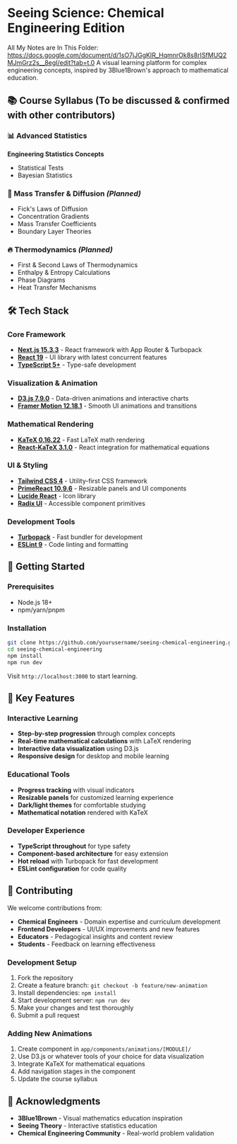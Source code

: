 # Seeing Science: Chemical Engineering Edition

All My Notes are In This Folder: 
https://docs.google.com/document/d/1sO7jJGgKIR_HqmnrOk8s8rISfMUQ2MJmGrz2s__8egI/edit?tab=t.0 
A visual learning platform for complex engineering concepts, inspired by 3Blue1Brown's approach to mathematical education.

## 📚 Course Syllabus (To be discussed & confirmed with other contributors) 

### 📊 Advanced Statistics
**Engineering Statistics Concepts**
- Statistical Tests
- Bayesian Statistics

### 🌊 Mass Transfer & Diffusion *(Planned)*
- Fick's Laws of Diffusion
- Concentration Gradients
- Mass Transfer Coefficients
- Boundary Layer Theories 

### 🔥 Thermodynamics *(Planned)*
- First & Second Laws of Thermodynamics
- Enthalpy & Entropy Calculations
- Phase Diagrams
- Heat Transfer Mechanisms

## 🛠️ Tech Stack

### Core Framework
- **[Next.js 15.3.3](https://nextjs.org/)** - React framework with App Router & Turbopack
- **[React 19](https://reactjs.org/)** - UI library with latest concurrent features
- **[TypeScript 5+](https://www.typescriptlang.org/)** - Type-safe development

### Visualization & Animation
- **[D3.js 7.9.0](https://d3js.org/)** - Data-driven animations and interactive charts
- **[Framer Motion 12.18.1](https://www.framer.com/motion/)** - Smooth UI animations and transitions

### Mathematical Rendering
- **[KaTeX 0.16.22](https://katex.org/)** - Fast LaTeX math rendering
- **[React-KaTeX 3.1.0](https://github.com/MatejBransky/react-katex)** - React integration for mathematical equations

### UI & Styling
- **[Tailwind CSS 4](https://tailwindcss.com/)** - Utility-first CSS framework
- **[PrimeReact 10.9.6](https://primereact.org/)** - Resizable panels and UI components
- **[Lucide React](https://lucide.dev/)** - Icon library
- **[Radix UI](https://www.radix-ui.com/)** - Accessible component primitives

### Development Tools
- **[Turbopack](https://turbo.build/pack)** - Fast bundler for development
- **[ESLint 9](https://eslint.org/)** - Code linting and formatting


## 🚀 Getting Started

### Prerequisites
- Node.js 18+
- npm/yarn/pnpm

### Installation
```bash
git clone https://github.com/yourusername/seeing-chemical-engineering.git
cd seeing-chemical-engineering
npm install
npm run dev
```

Visit `http://localhost:3000` to start learning.

## 🎯 Key Features

### Interactive Learning
- **Step-by-step progression** through complex concepts
- **Real-time mathematical calculations** with LaTeX rendering
- **Interactive data visualization** using D3.js
- **Responsive design** for desktop and mobile learning

### Educational Tools
- **Progress tracking** with visual indicators
- **Resizable panels** for customized learning experience
- **Dark/light themes** for comfortable studying
- **Mathematical notation** rendered with KaTeX

### Developer Experience
- **TypeScript throughout** for type safety
- **Component-based architecture** for easy extension
- **Hot reload** with Turbopack for fast development
- **ESLint configuration** for code quality

## 🤝 Contributing

We welcome contributions from:
- **Chemical Engineers** - Domain expertise and curriculum development
- **Frontend Developers** - UI/UX improvements and new features
- **Educators** - Pedagogical insights and content review
- **Students** - Feedback on learning effectiveness

### Development Setup
1. Fork the repository
2. Create a feature branch: `git checkout -b feature/new-animation`
3. Install dependencies: `npm install`
4. Start development server: `npm run dev`
5. Make your changes and test thoroughly
6. Submit a pull request

### Adding New Animations
1. Create component in `app/components/animations/[MODULE]/`
2. Use D3.js or whatever tools of your choice for data visualization
3. Integrate KaTeX for mathematical equations
4. Add navigation stages in the component
5. Update the course syllabus

## 🙏 Acknowledgments

- **3Blue1Brown** - Visual mathematics education inspiration
- **Seeing Theory** - Interactive statistics education
- **Chemical Engineering Community** - Real-world problem validation

